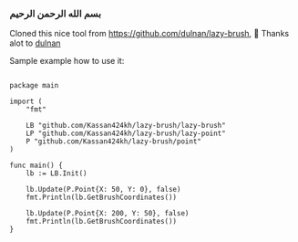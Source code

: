 ### بسم الله الرحمن الرحيم


Cloned this nice tool from https://github.com/dulnan/lazy-brush, 🌴 Thanks alot to [dulnan](https://github.com/dulnan)


Sample example how to use it:
```GOLANG

package main

import (
	"fmt"

	LB "github.com/Kassan424kh/lazy-brush/lazy-brush"
	LP "github.com/Kassan424kh/lazy-brush/lazy-point"
	P "github.com/Kassan424kh/lazy-brush/point"
)

func main() {
	lb := LB.Init()

	lb.Update(P.Point{X: 50, Y: 0}, false)
	fmt.Println(lb.GetBrushCoordinates())

	lb.Update(P.Point{X: 200, Y: 50}, false)
	fmt.Println(lb.GetBrushCoordinates())
}
```